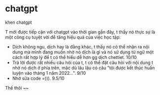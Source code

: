 # chatgpt
khen chatgpt

T mới được tiếp cận với chatgpt vào thời gian gần đây, t thấy nó thực sự là một công cụ tuyệt vời để tăng hiệu quả của việc học tập:
- Dịch không ngu, dịch hay là đằng khác, t thấy nó có thể nhận ra nội dung mà mình đang muốn nhờ nó dịch là gì và nó sử dụng từ ngữ một cách rất hợp lý để t có thể hiểu dễ hơn gg dịch chettiet. 10/10
- Trả lời được rất nhiều câu hỏi của t, t có thể đặt câu hỏi với nội dung t nhờ nó dịch ở phía trên, mặc dù lâu lâu có câu "tôi được kết thúc huấn luyện vào tháng 1 năm 2022...". 9/10
- Nhờ sửa code =))). 9.5/10

Thế thôi ~~ 

